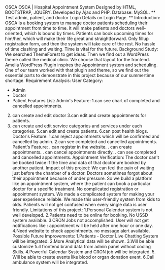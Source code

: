 OSCA OSCA | Hospital Appointment System
Designed by HTML, BOOTSTRAP, JQUERY.
Developed by Ajax and PHP.
Database: MySQL.
** Test admin, patient, and doctor Login Details on Login Page. **
Introduction: OSCA Is a booking system to manage doctor
patients scheduling their appointment from time to time. It
will make patients and doctors well-oriented, which Is
bound by times. Patients can book upcoming times for
him/her, which will make their life great and straightforward.
Only fillup registration form, and then the system will take
care of the rest. No hassle of time clashing and waiting.
Time is vital for the future.
Background Study: We searched ThemeForest to get
ideas. Then we find out a WordPress theme called the
medical clinic. We choose that layout for the frontend.
Amelia WordPress Plugin inspires the Appointment system
and scheduling. One of our team worked with that plugin
and theme, so we find out the essential parts to
demonstrate in this project because of our summertime
shortage.
Requirement Analysis:
User Category:

- Admin
- Doctor
- Patient
  Features List:
  Admin's Feature:
  1.can see chart of completed and cancelled
  appointments.

2. can create and edit doctor
   3.can edit and create appointments for patients.
3. can create and edit service categories and
   services under each categories.
   5.can edit and create patients.
   6.can post health blogs.
   Doctor's Feature:
   1.can reject appointments which will be confirmed
   and cancelled by admin.
   2.can see completed and cancelled appointments.
   Patient's Feature:
   . can register in the website.
   . can create appointments.
   . can cancel appointments directly.
   . can see completed and cancelled appointments.
   Appointment Verification:
   The doctor can't be booked twice if the time and data of that doctor are booked by another patient.
   Impact of this project:
   We can feel the pain of waiting just before the chamber of a doctor. Doctors sometimes
   forgot about their appointment because of under pressure. So we build a platform like
   an appointment system, where the patient can book a particular doctor for a specific
   treatment. No complicated registration or appointment system. We made a complicated
   system for making your user experience reliable. We made this user-friendly system
   from kids to olds. Patients will not get confused when every single data is user friendly.
   Limitations of this project:
   1.Personal Calendar system is not well developed.
   2.Patients need to be online for booking. No USSD system available.
   3.CRON Jobs not accomplished. User will not get notifications like : appointment will
   be held after one hour or one day.
   4.Need website to check appointments. no message alert available.
   Possible Future Improvements:
   1.Patients - Doctor Live Chatting System will be integrated.
   2.More Analytical data will be shown.
   3.Will be able customize full frontend brand data from admin panel without coding
   Skills.
   4.Powerful Calendar System and CRON job will be integrated. 5. Will be able to create events like blood or organ donation event.
   6.Call ambulance system will be integrated.
